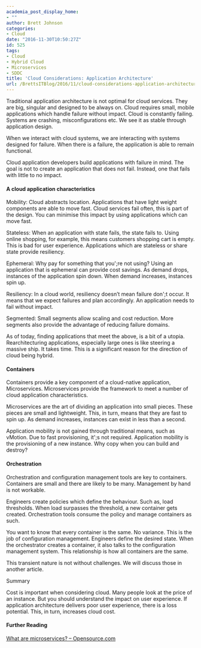 ```yaml
---
academia_post_display_home:
- ""
author: Brett Johnson
categories:
- Cloud
date: "2016-11-30T10:50:27Z"
id: 525
tags:
- Cloud
- Hybrid Cloud
- Microservices
- SDDC
title: 'Cloud Considerations: Application Architecture'
url: /BrettsITBlog/2016/11/cloud-considerations-application-architecture/
---
```


Traditional application architecture is not optimal for cloud services. They are big, singular and designed to be always on. Cloud requires small, mobile applications which handle failure without impact. Cloud is constantly failing. Systems are crashing, misconfigurations etc. We see it as stable through application design.

When we interact with cloud systems, we are interacting with systems designed for failure. When there is a failure, the application is able to remain functional.

Cloud application developers build applications with failure in mind. The goal is not to create an application that does not fail. Instead, one that fails with little to no impact.

#### A cloud application characteristics

Mobility: Cloud abstracts location. Applications that have light weight components are able to move fast. Cloud services fail often, this is part of the design. You can minimise this impact by using applications which can move fast.

Stateless: When an application with state fails, the state fails to. Using online shopping, for example, this means customers shopping cart is empty. This is bad for user experience. Applications which are stateless or share state provide resiliency.

Ephemeral: Why pay for something that you';re not using? Using an application that is ephemeral can provide cost savings. As demand drops, instances of the application spin down. When demand increases, instances spin up.

Resiliency: In a cloud world, resiliency doesn’t mean failure don';t occur. It means that we expect failures and plan accordingly. An application needs to fail without impact.

Segmented: Small segments allow scaling and cost reduction. More segments also provide the advantage of reducing failure domains.

As of today, finding applications that meet the above, is a bit of a utopia. Rearchitecturing applications, especially large ones is like steering a massive ship. It takes time. This is a significant reason for the direction of cloud being hybrid.

#### Containers

Containers provide a key component of a cloud-native application, Microservices. Microservices provide the framework to meet a number of cloud application characteristics.

Microservices are the art of dividing an application into small pieces. These pieces are small and lightweight. This, in turn, means that they are fast to spin up. As demand increases, instances can exist in less than a second.

Application mobility is not gained through traditional means, such as vMotion. Due to fast provisioning, it';s not required. Application mobility is the provisioning of a new instance. Why copy when you can build and destroy?

#### Orchestration

Orchestration and configuration management tools are key to containers. Containers are small and there are likely to be many. Management by hand is not workable.

Engineers create policies which define the behaviour. Such as, load thresholds. When load surpasses the threshold, a new container gets created. Orchestration tools consume the policy and manage containers as such.

You want to know that every container is the same. No variance. This is the job of configuration management. Engineers define the desired state. When the orchestrator creates a container, it also talks to the configuration management system. This relationship is how all containers are the same.

This transient nature is not without challenges. We will discuss those in another article.

Summary

Cost is important when considering cloud. Many people look at the price of an instance. But you should understand the impact on user experience. If application architecture delivers poor user experience, there is a loss potential. This, in turn, increases cloud cost.

#### Further Reading

[What are microservices? &#8211; Opensource.com](https://opensource.com/resources/what-are-microservices)